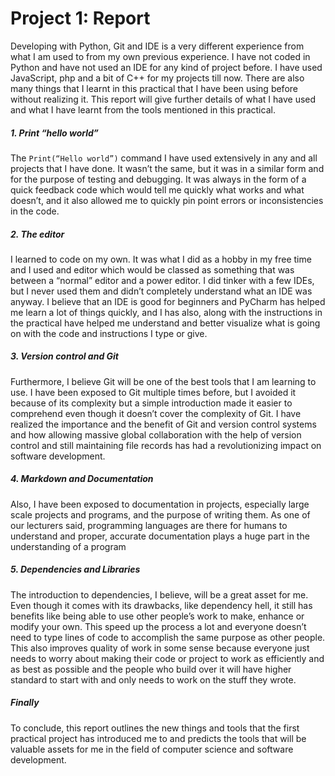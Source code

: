 # **Project 1: Report**

Developing with Python, Git and IDE is a very different experience from what I am used to from my own previous experience. I have not coded in Python and have not used an IDE for any kind of project before. I have used JavaScript, php and a bit of C++ for my projects till now. There are also many things that I learnt in this practical that I have been using before without realizing it. This report will give further details of what I have used and what I have learnt from the tools mentioned in this practical.

##### 1. Print “hello world”

The `Print(“Hello world”)` command I have used extensively in any and all projects that I have done. It wasn’t the same, but it was in a similar form and for the purpose of testing and debugging. It was always in the form of a quick feedback code which would tell me quickly what works and what doesn’t, and it also allowed me to quickly pin point errors or inconsistencies in the code.

##### 2. The editor

I learned to code on my own. It was what I did as a hobby in my free time and I used and editor which would be classed as something that was between a “normal” editor and a power editor. I did tinker with a few IDEs, but I never used them and didn’t completely understand what an IDE was anyway. I believe that an IDE is good for beginners and PyCharm has helped me learn a lot of things quickly, and I has also, along with the instructions in the practical have helped me understand and better visualize what is going on with the code and instructions I type or give.

##### 3. Version control and Git
Furthermore, I believe Git will be one of the best tools that I am learning to use. I have been exposed to Git multiple times before, but I avoided it because of its complexity but a simple introduction made it easier to comprehend even though it doesn’t cover the complexity of Git. 
I have realized the importance and the benefit of Git and version control systems and how allowing massive global collaboration with the help of version control and still maintaining file records has had a revolutionizing impact on software development.

##### 4. Markdown and Documentation
Also, I have been exposed to documentation in projects, especially large scale projects and programs, and the purpose of writing them. As one of our lecturers said, programming languages are there for humans to understand and proper, accurate documentation plays a huge part in the understanding of a program 

##### 5. Dependencies and Libraries
The introduction to dependencies, I believe, will be a great asset for me. Even though it comes with its drawbacks, like dependency hell, it still has benefits like being able to use other people’s work to make, enhance or modify your own. This speed up the process a lot and everyone doesn’t need to type lines of code to accomplish the same purpose as other people. This also improves quality of work in some sense because everyone just needs to worry about making their code or project to work as efficiently and as best as possible and the people who build over it will have higher standard to start with and only needs to work on the stuff they wrote.

##### Finally
To conclude, this report outlines the new things and tools that the first practical project has introduced me to and predicts the tools that will be valuable assets for me in the field of computer science and software development.
